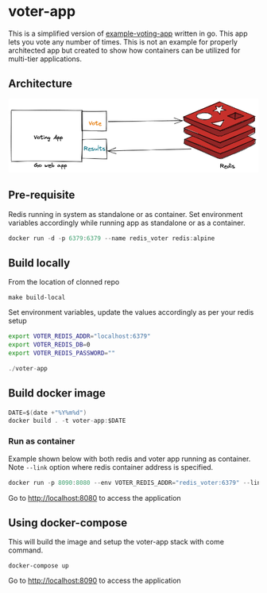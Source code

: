 # voter-app

This is a simplified version of [example-voting-app](https://github.com/dockersamples/example-voting-app) written in go.
This app lets you vote any number of times. This is not an example for properly architected app but created to show how containers can be utilized for multi-tier applications.

## Architecture

![voter_app](docs/voter_app_arch.png)

## Pre-requisite

Redis running in system as standalone or as container. Set environment variables accordingly while running app as standalone or as a container.

```go
docker run -d -p 6379:6379 --name redis_voter redis:alpine
```

## Build locally

From the location of clonned repo

```
make build-local
```

Set environment variables, update the values accordingly as per your redis setup

```bash
export VOTER_REDIS_ADDR="localhost:6379"
export VOTER_REDIS_DB=0
export VOTER_REDIS_PASSWORD=""
```

```go
./voter-app
```

## Build docker image

```go
DATE=$(date +"%Y%m%d")
docker build . -t voter-app:$DATE
```

### Run as container

Example shown below with both redis and voter app running as container. Note `--link` option where redis container address is specified.
```go
docker run -p 8090:8080 --env VOTER_REDIS_ADDR="redis_voter:6379" --link redis_voter --env VOTER_REDIS_PASSWORD="" --env VOTER_REDIS_DB=0 voter-app:$DATE
```

Go to [http://localhost:8080](http://localhost:8080) to access the application


## Using docker-compose

This will build the image and setup the voter-app stack with come command.

```
docker-compose up
```

Go to [http://localhost:8090](http://localhost:8090) to access the application
